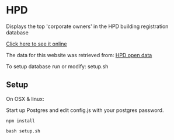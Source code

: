 # HPD 

Displays the top 'corporate owners' in the HPD building registration database

[Click here to see it online](https://hpd-elephantbird.rhcloud.com/)

The data for this website was retrieved from: [HPD open data](http://www1.nyc.gov/site/hpd/about/open-data.page)

To setup database run or modify: setup.sh

## Setup

On OSX & linux:

Start up Postgres and edit config.js with your postgres password. 

```
npm install

bash setup.sh
```




